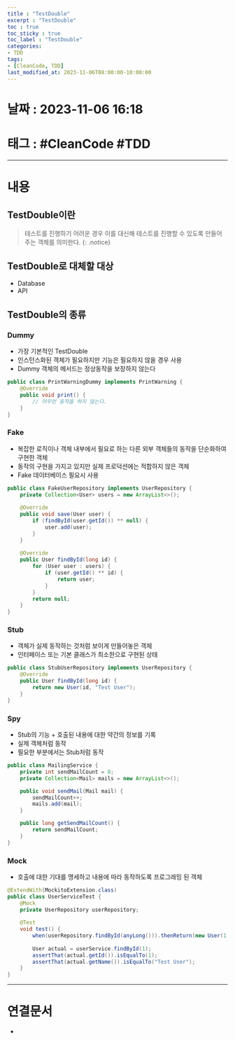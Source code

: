 ```yaml
---
title : "TestDouble"
excerpt : "TestDouble"
toc : true
toc_sticky : true
toc_label : "TestDouble"
categories:
- TDD
tags:
- [CleanCode, TDD]
last_modified_at: 2023-11-06T08:00:00-10:00:00
---
```


# 날짜 : 2023-11-06 16:18

# 태그 : #CleanCode #TDD
---

# 내용

## TestDouble이란
> 테스트를 진행하기 어려운 경우 이를 대신해 테스트를 진행할 수 있도록 만들어주는 객체를 의미한다.
{: .notice}

## TestDouble로 대체할 대상
- Database
- API

## TestDouble의 종류

### Dummy
- 가장 기본적인 TestDouble
- 인스턴스화된 객체가 필요하지만 기능은 필요하지 않을 경우 사용
- Dummy 객체의 메서드는 정상동작을 보장하지 않는다

```java
public class PrintWarningDummy implements PrintWarning {
    @Override
    public void print() {
        // 아무런 동작을 하지 않는다.
    }
}
```

### Fake
- 복잡한 로직이나 객체 내부에서 필요로 하는 다른 외부 객체들의 동작을 단순화하여 구현한 객체
- 동작의 구현을 가지고 있지만 실제 프로덕션에는 적합하지 않은 객체
- Fake 데이터베이스 필요시 사용

```java
public class FakeUserRepository implements UserRepository {
    private Collection<User> users = new ArrayList<>();
    
    @Override
    public void save(User user) {
        if (findById(user.getId()) ** null) {
            user.add(user);
        }
    }
    
    @Override
    public User findById(long id) {
        for (User user : users) {
            if (user.getId() ** id) {
                return user;
            }
        }
        return null;
    }
}
```

### Stub
- 객체가 실제 동작하는 것처럼 보이게 만들어놓은 객체
- 인터페이스 또는 기본 클래스가 최소한으로 구현된 상태

```java
public class StubUserRepository implements UserRepository {
    @Override
    public User findById(long id) {
        return new User(id, "Test User");
    }
}
```

### Spy
- Stub의 기능 + 호출된 내용에 대한 약간의 정보를 기록
- 실제 객체처럼 동작
- 필요한 부분에서는 Stub처럼 동작

```java
public class MailingService {
    private int sendMailCount = 0;
    private Collection<Mail> mails = new ArrayList<>();

    public void sendMail(Mail mail) {
        sendMailCount++;
        mails.add(mail);
    }

    public long getSendMailCount() {
        return sendMailCount;
    }
}
```

### Mock
- 호출에 대한 기대를 명세하고 내용에 따라 동작하도록 프로그래밍 된 객체

```java
@ExtendWith(MockitoExtension.class)
public class UserServiceTest {
    @Mock
    private UserRepository userRepository;
    
    @Test
    void test() {
        when(userRepository.findById(anyLong())).thenReturn(new User(1, "Test User"));
        
        User actual = userService.findById(1);
        assertThat(actual.getId()).isEqualTo(1);
        assertThat(actual.getName()).isEqualTo("Test User");
    }
}
```

---

# 연결문서
- 
